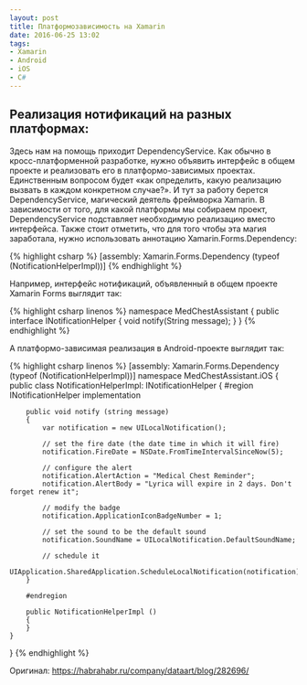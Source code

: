 ```yaml
---
layout: post
title: Платформозависимость на Xamarin
date: 2016-06-25 13:02
tags:
- Xamarin
- Android
- iOS
- С#
---
```

## Реализация нотификаций на разных платформах: ##
Здесь нам на помощь приходит DependencyService.
Как обычно в кросс-платформенной разработке, нужно объявить интерфейс в общем проекте и реализовать его в платформо-зависимых проектах. Единственным вопросом будет «как определить, какую реализацию вызвать в каждом конкретном случае?». И тут за работу берется DependencyService, магический деятель фреймворка Xamarin. В зависимости от того, для какой платформы мы собираем проект, DependencyService подставляет необходимую реализацию вместо интерфейса.
Также стоит отметить, что для того чтобы эта магия заработала, нужно использовать аннотацию Xamarin.Forms.Dependency:

{% highlight csharp %}
[assembly: Xamarin.Forms.Dependency (typeof (NotificationHelperImpl))]
{% endhighlight %}

Например, интерфейс нотификаций, объявленный в общем проекте Xamarin Forms выглядит так:

{% highlight csharp linenos %}
namespace MedChestAssistant
{
    public interface INotificationHelper
    {
        void notify(String message);
    }
}
{% endhighlight %}


А платформо-зависимая реализация в Android-проекте выглядит так:

{% highlight csharp linenos %}
[assembly: Xamarin.Forms.Dependency (typeof (NotificationHelperImpl))]
namespace MedChestAssistant.iOS
{
    public class NotificationHelperImpl: INotificationHelper
    {
        #region INotificationHelper implementation

        public void notify (string message)
        {
            var notification = new UILocalNotification();

            // set the fire date (the date time in which it will fire)
            notification.FireDate = NSDate.FromTimeIntervalSinceNow(5);

            // configure the alert
            notification.AlertAction = "Medical Chest Reminder";
            notification.AlertBody = "Lyrica will expire in 2 days. Don't forget renew it";

            // modify the badge
            notification.ApplicationIconBadgeNumber = 1;

            // set the sound to be the default sound
            notification.SoundName = UILocalNotification.DefaultSoundName;

            // schedule it
            UIApplication.SharedApplication.ScheduleLocalNotification(notification);
        }

        #endregion

        public NotificationHelperImpl ()
        {
        }
    }
} 
{% endhighlight %}

Оригинал: <https://habrahabr.ru/company/dataart/blog/282696/>


